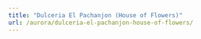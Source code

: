 ```yaml
---
title: "Dulceria El Pachanjon (House of Flowers)"
url: /aurora/dulceria-el-pachanjon-house-of-flowers/
---
```

